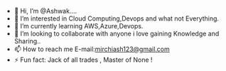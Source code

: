 - 👋 Hi, I’m @Ashwak....
- 👀 I’m interested in Cloud Computing,Devops and what not Everything.
- 🌱 I’m currently learning AWS,Azure,Devops.
- 💞️ I’m looking to collaborate with anyone i love gaining Knowledge and Sharing..
- 📫 How to reach me E-mail:mirchiash123@gmail.com
- ⚡ Fun fact: Jack of all trades , Master of None !

<!---
Ashwak08/Ashwak08 is a ✨ special ✨ repository because its `README.md` (this file) appears on your GitHub profile.
You can click the Preview link to take a look at your changes.
--->
